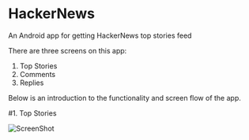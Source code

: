 # HackerNews
An Android app for getting HackerNews top stories feed

There are three screens on this app:

1. Top Stories 
2. Comments
3. Replies

Below is an introduction to the functionality and screen flow of the app.

#1. Top Stories

![ScreenShot](https://s33.postimg.org/xw6sb1aof/Screenshot_1511836757.png "Optional title")


